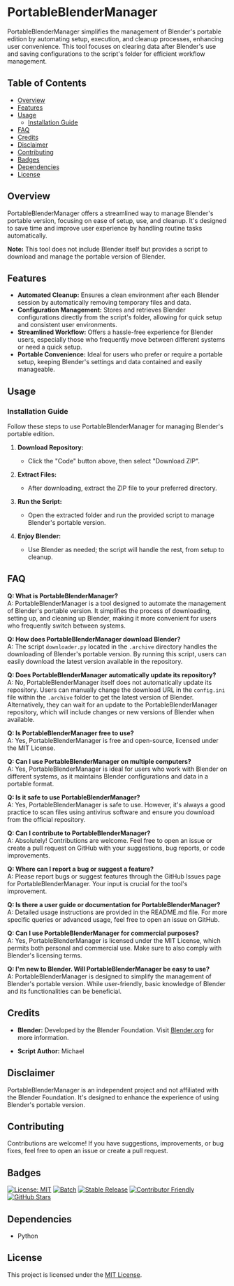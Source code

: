 # PortableBlenderManager

PortableBlenderManager simplifies the management of Blender's portable edition by automating setup, execution, and cleanup processes, enhancing user convenience. This tool focuses on clearing data after Blender's use and saving configurations to the script's folder for efficient workflow management.

## Table of Contents
- [Overview](#overview)
- [Features](#features)
- [Usage](#usage)
  - [Installation Guide](#installation-guide)
- [FAQ](#faq)
- [Credits](#credits)
- [Disclaimer](#disclaimer)
- [Contributing](#contributing)
- [Badges](#badges)
- [Dependencies](#dependencies)
- [License](#license)

## Overview

PortableBlenderManager offers a streamlined way to manage Blender's portable version, focusing on ease of setup, use, and cleanup. It's designed to save time and improve user experience by handling routine tasks automatically.

**Note:** This tool does not include Blender itself but provides a script to download and manage the portable version of Blender.

## Features

- **Automated Cleanup:** Ensures a clean environment after each Blender session by automatically removing temporary files and data.
- **Configuration Management:** Stores and retrieves Blender configurations directly from the script's folder, allowing for quick setup and consistent user environments.
- **Streamlined Workflow:** Offers a hassle-free experience for Blender users, especially those who frequently move between different systems or need a quick setup.
- **Portable Convenience:** Ideal for users who prefer or require a portable setup, keeping Blender's settings and data contained and easily manageable.

## Usage

### Installation Guide

Follow these steps to use PortableBlenderManager for managing Blender's portable edition.

1. **Download Repository:**
   - Click the "Code" button above, then select "Download ZIP".

2. **Extract Files:**
   - After downloading, extract the ZIP file to your preferred directory.

3. **Run the Script:**
   - Open the extracted folder and run the provided script to manage Blender's portable version.

4. **Enjoy Blender:**
   - Use Blender as needed; the script will handle the rest, from setup to cleanup.

## FAQ

**Q: What is PortableBlenderManager?**  
A: PortableBlenderManager is a tool designed to automate the management of Blender's portable version. It simplifies the process of downloading, setting up, and cleaning up Blender, making it more convenient for users who frequently switch between systems.

**Q: How does PortableBlenderManager download Blender?**  
A: The script `downloader.py` located in the `.archive` directory handles the downloading of Blender's portable version. By running this script, users can easily download the latest version available in the repository.

**Q: Does PortableBlenderManager automatically update its repository?**  
A: No, PortableBlenderManager itself does not automatically update its repository. Users can manually change the download URL in the `config.ini` file within the `.archive` folder to get the latest version of Blender. Alternatively, they can wait for an update to the PortableBlenderManager repository, which will include changes or new versions of Blender when available.

**Q: Is PortableBlenderManager free to use?**  
A: Yes, PortableBlenderManager is free and open-source, licensed under the MIT License.

**Q: Can I use PortableBlenderManager on multiple computers?**  
A: Yes, PortableBlenderManager is ideal for users who work with Blender on different systems, as it maintains Blender configurations and data in a portable format.

**Q: Is it safe to use PortableBlenderManager?**  
A: Yes, PortableBlenderManager is safe to use. However, it's always a good practice to scan files using antivirus software and ensure you download from the official repository.

**Q: Can I contribute to PortableBlenderManager?**  
A: Absolutely! Contributions are welcome. Feel free to open an issue or create a pull request on GitHub with your suggestions, bug reports, or code improvements.

**Q: Where can I report a bug or suggest a feature?**  
A: Please report bugs or suggest features through the GitHub Issues page for PortableBlenderManager. Your input is crucial for the tool's improvement.

**Q: Is there a user guide or documentation for PortableBlenderManager?**  
A: Detailed usage instructions are provided in the README.md file. For more specific queries or advanced usage, feel free to open an issue on GitHub.

**Q: Can I use PortableBlenderManager for commercial purposes?**  
A: Yes, PortableBlenderManager is licensed under the MIT License, which permits both personal and commercial use. Make sure to also comply with Blender's licensing terms.

**Q: I'm new to Blender. Will PortableBlenderManager be easy to use?**  
A: PortableBlenderManager is designed to simplify the management of Blender's portable version. While user-friendly, basic knowledge of Blender and its functionalities can be beneficial.

## Credits

- **Blender:** Developed by the Blender Foundation. Visit [Blender.org](https://www.blender.org/) for more information.

- **Script Author:** Michael

## Disclaimer

PortableBlenderManager is an independent project and not affiliated with the Blender Foundation. It's designed to enhance the experience of using Blender's portable version.

## Contributing

Contributions are welcome! If you have suggestions, improvements, or bug fixes, feel free to open an issue or create a pull request.

## Badges

[![License: MIT](https://img.shields.io/badge/License-MIT-yellow.svg)](LICENSE)
[![Batch](https://img.shields.io/badge/Platform-Batch-blue.svg)](https://en.wikipedia.org/wiki/Batch_file)
[![Stable Release](https://img.shields.io/badge/Release-Stable-darkgreen.svg)](https://github.com/VermiNew/PortableBlenderManager/releases/tag/stable)
[![Contributor Friendly](https://img.shields.io/badge/Contributions-Welcome-darkgreen.svg)](https://github.com/VermiNew/PortableBlenderManager/blob/main/CONTRIBUTING.md)
[![GitHub Stars](https://img.shields.io/github/stars/VermiNew/PortableBlenderManager.svg)](https://github.com/VermiNew/PortableBlenderManager/stargazers)

## Dependencies

- Python

## License

This project is licensed under the [MIT License](LICENSE).
